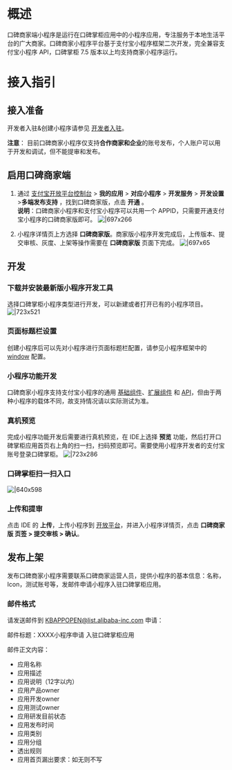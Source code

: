 
# 概述
口碑商家端小程序是运行在口碑掌柜应用中的小程序应用，专注服务于本地生活平台的广大商家。口碑商家小程序平台基于支付宝小程序框架二次开发，完全兼容支付宝小程序 API，口碑掌柜 7.5 版本以上均支持商家小程序运行。

# 接入指引

## 接入准备
开发者入驻&创建小程序请参见 [开发者入驻](https://opendocs.alipay.com/mini/introduce/register)。

**注意**： 目前口碑商家小程序仅支持**合作商家和企业**的账号发布，个人账户可以用于开发和调试，但不能提审和发布。

## 启用口碑商家端

1. 通过 [支付宝开放平台控制台](https://open.alipay.com/platform/developerIndex.htm) > **我的应用** > **对应小程序** > **开发服务** > **开发设置** >**多端发布支持** ，找到口碑商家版，点击 **开通** 。<br/>
**说明**：口碑商家小程序和支付宝小程序可以共用一个 APPID，只需要开通支付宝小程序的口碑商家版即可。
![|697x266](https://mdn.alipayobjects.com/afts/img/A*Wm1VTYz1qhkAAAAAAAAAAAAAAa8wAA/original?bz=openpt_doc&t=Ra6p47mU_kM2Uw465sltmAAAAABkMK8AAAAA#align=left&display=inline&height=732&margin=%5Bobject%20Object%5D&originHeight=732&originWidth=1920&status=done&style=none&width=1920) 

1. 小程序详情页上方选择 **口碑商家版**。商家版小程序开发完成后，上传版本、提交审核、灰度、上架等操作需要在 **口碑商家版** 页面下完成。
![|697x65](https://mdn.alipayobjects.com/afts/img/A*DX98S4mu25QAAAAAAAAAAAAAAa8wAA/original?bz=openpt_doc&t=VsAENyt7a4ZFBb8q1MydfwAAAABkMK8AAAAA#align=left&display=inline&height=179&margin=%5Bobject%20Object%5D&originHeight=179&originWidth=1920&status=done&style=none&width=1920)

## 开发

### 下载并安装最新版小程序开发工具
选择口碑掌柜小程序类型进行开发，可以新建或者打开已有的小程序项目。
![|723x521](https://mdn.alipayobjects.com/afts/img/A*GxyVSLQr-8wAAAAAAAAAAAAAAa8wAA/original?bz=openpt_doc&t=cCoKhYWQZhstYnVxOF5-HgAAAABkMK8AAAAA#align=left&display=inline&height=1003&margin=%5Bobject%20Object%5D&originHeight=1003&originWidth=1392&status=done&style=none&width=1392)

### 页面标题栏设置
创建小程序后可以先对小程序进行页面标题栏配置，请参见小程序框架中的 [window](https://opendocs.alipay.com/mini/framework/app-json#window) 配置。

### 小程序功能开发
口碑商家小程序支持支付宝小程序的通用 [基础组件](https://opendocs.alipay.com/mini/component)、[扩展组件](https://opendocs.alipay.com/mini/component-ext) 和 [API](https://opendocs.alipay.com/mini/api)，但由于两种小程序的载体不同，故支持情况请以实际测试为准。

### 真机预览
完成小程序功能开发后需要进行真机预览，在 IDE上选择 **预览** 功能，然后打开口碑掌柜应用首页右上角的扫一扫，扫码预览即可。需要使用小程序开发者的支付宝账号登录口碑掌柜。
![|723x286](https://mdn.alipayobjects.com/afts/img/A*C6viSImTUHOb6QpHs5FNUABkAa8wAA/original?bz=openpt_doc&t=dtNfjmB9D8unBCzaJcnXuwAAAABkMK8AAAAA#align=left&display=inline&height=591&margin=%5Bobject%20Object%5D&originHeight=591&originWidth=1492&status=done&style=none&width=1492)

### 口碑掌柜扫一扫入口
![|640x598](https://mdn.alipayobjects.com/afts/img/A*Ksa_Qp7sJuMAAAAAAAAAAABkAa8wAA/original?bz=openpt_doc&t=3l7Z6MIZUy9HqcMfoIE0zgAAAABkMK8AAAAA#align=left&display=inline&height=598&margin=%5Bobject%20Object%5D&originHeight=598&originWidth=640&status=done&style=none&width=640)

### 上传和提审
点击 IDE 的 **上传**，上传小程序到 [开放平台](https://auth.alipay.com/login/ant_sso_index.htm?redirectType=self&bizFrom=openhome&goto=https%3A%2F%2Fopenhome.alipay.com%2Fmini%2Fdev%2Flist)，并进入小程序详情页，点击 **口碑商家版 页签 > 提交审核 > 确认**。

## 发布上架
发布口碑商家小程序需要联系口碑商家运营人员，提供小程序的基本信息：名称，Icon，测试账号等，发邮件申请小程序入驻口碑掌柜应用。

### 邮件格式
请发送邮件到 KBAPPOPEN@list.alibaba-inc.com 申请：

邮件标题：XXXX小程序申请 入驻口碑掌柜应用

邮件正文内容：

- 应用名称
- 应用描述
- 应用说明（12字以内）
- 应用产品owner
- 应用开发owner
- 应用测试owner
- 应用研发目前状态
- 应用发布时间
- 应用类别
- 应用分组
- 透出规则
- 应用首页漏出要求：如无则不写
